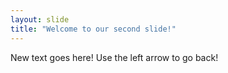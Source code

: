 ```yaml
---
layout: slide
title: "Welcome to our second slide!"
---
```

New text goes here!
Use the left arrow to go back!